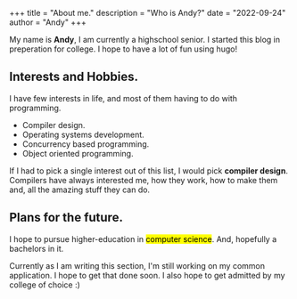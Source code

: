 +++
title = "About me."
description = "Who is Andy?"
date = "2022-09-24"
author = "Andy"
+++

My name is **Andy**, I am currently a highschool senior.
I started this blog in preperation for college.
I hope to have a lot of fun using hugo!


## Interests and Hobbies.
I have few interests in life, and most of them having to do with programming.

* Compiler design.
* Operating systems development.
* Concurrency based programming.
* Object oriented programming.

If I had to pick a single interest out of this list, I would pick **compiler design**.
Compilers have always interested me, how they work, how to make them and, all the amazing stuff they can do.


## Plans for the future.
I hope to pursue higher-education in <mark>computer science</mark>.
And, hopefully a bachelors in it.

Currently as I am writing this section, I'm still working on my common application.
I hope to get that done soon. I also hope to get admitted by my college of choice :)
